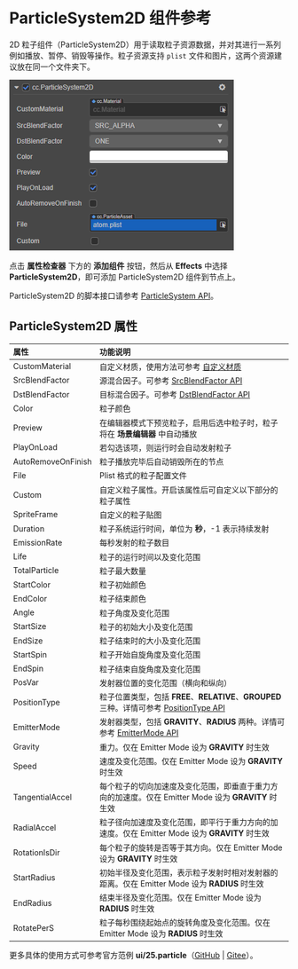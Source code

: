 # ParticleSystem2D 组件参考

2D 粒子组件（ParticleSystem2D）用于读取粒子资源数据，并对其进行一系列例如播放、暂停、销毁等操作。粒子资源支持 `plist` 文件和图片，这两个资源建议放在同一个文件夹下。

![ParticleSystem2D](./2d-particle.png)

点击 **属性检查器** 下方的 **添加组件** 按钮，然后从 **Effects** 中选择 **ParticleSystem2D**，即可添加 ParticleSystem2D 组件到节点上。

ParticleSystem2D 的脚本接口请参考 [ParticleSystem API](%__APIDOC__%/zh/classes/particle2d.particlesystem2d.html)。

## ParticleSystem2D 属性

| 属性 |   功能说明
| :-------------- | :----------- |
| CustomMaterial       | 自定义材质，使用方法可参考 [自定义材质](../../ui-system/components/engine/ui-material.md)
| SrcBlendFactor       | 源混合因子。可参考 [SrcBlendFactor API](%__APIDOC__%/zh/classes/particle2d.particlesystem2d.html#srcblendfactor)
| DstBlendFactor       | 目标混合因子。可参考 [DstBlendFactor API](%__APIDOC__%/zh/classes/particle2d.particlesystem2d.html#dstblendfactor)
| Color                | 粒子颜色
| Preview              | 在编辑器模式下预览粒子，启用后选中粒子时，粒子将在 **场景编辑器** 中自动播放
| PlayOnLoad           | 若勾选该项，则运行时会自动发射粒子
| AutoRemoveOnFinish   | 粒子播放完毕后自动销毁所在的节点
| File                 | Plist 格式的粒子配置文件
| Custom               | 自定义粒子属性。开启该属性后可自定义以下部分的粒子属性
| SpriteFrame          | 自定义的粒子贴图
| Duration             | 粒子系统运行时间，单位为 **秒**，-1 表示持续发射
| EmissionRate         | 每秒发射的粒子数目
| Life                 | 粒子的运行时间以及变化范围
| TotalParticle        | 粒子最大数量
| StartColor           | 粒子初始颜色
| EndColor             | 粒子结束颜色
| Angle                | 粒子角度及变化范围
| StartSize            | 粒子的初始大小及变化范围
| EndSize              | 粒子结束时的大小及变化范围
| StartSpin            | 粒子开始自旋角度及变化范围
| EndSpin              | 粒子结束自旋角度及变化范围
| PosVar               | 发射器位置的变化范围（横向和纵向）
| PositionType         | 粒子位置类型，包括 **FREE**、**RELATIVE**、**GROUPED** 三种。详情可参考 [PositionType API](%__APIDOC__%/zh/classes/particle2d.particlesystem2d.html#positiontype)
| EmitterMode          | 发射器类型，包括 **GRAVITY**、**RADIUS** 两种。详情可参考 [EmitterMode API](%__APIDOC__%/zh/classes/particle2d.particlesystem2d.html#emittermode-1)
| Gravity              | 重力。仅在 Emitter Mode 设为 **GRAVITY** 时生效
| Speed                | 速度及变化范围。仅在 Emitter Mode 设为 **GRAVITY** 时生效
| TangentialAccel      | 每个粒子的切向加速度及变化范围，即垂直于重力方向的加速度。仅在 Emitter Mode 设为 **GRAVITY** 时生效
| RadialAccel          | 粒子径向加速度及变化范围，即平行于重力方向的加速度。仅在 Emitter Mode 设为 **GRAVITY** 时生效
| RotationIsDir        | 每个粒子的旋转是否等于其方向。仅在 Emitter Mode 设为 **GRAVITY** 时生效
| StartRadius          | 初始半径及变化范围，表示粒子发射时相对发射器的距离。仅在 Emitter Mode 设为 **RADIUS** 时生效
| EndRadius            | 结束半径及变化范围。仅在 Emitter Mode 设为 **RADIUS** 时生效
| RotatePerS           | 粒子每秒围绕起始点的旋转角度及变化范围。仅在 Emitter Mode 设为 **RADIUS** 时生效

更多具体的使用方式可参考官方范例 **ui/25.particle**（[GitHub](https://github.com/cocos/cocos-test-projects/tree/v3.0/assets/cases/ui/25.particle) | [Gitee](https://gitee.com/mirrors_cocos-creator/test-cases-3d/tree/master/assets/cases/ui/25.particle)）。
